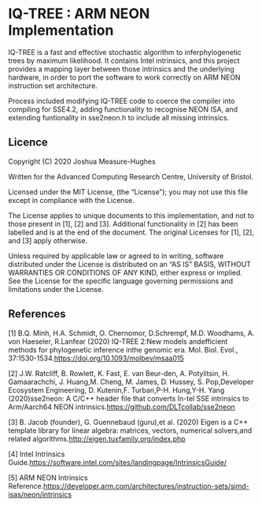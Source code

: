 # IQ-TREE : ARM NEON Implementation

IQ-TREE is a fast and effective stochastic algorithm to inferphylogenetic trees by maximum likelihood. It contains Intel intrinsics, and this project provides a mapping layer between those intrinsics and the underlying hardware, in order to port the software to work correctly on ARM NEON instruction set architecture.

Process included modifying IQ-TREE code to coerce the compiler into compiling for SSE4.2, adding functionality to recognise NEON ISA, and extending funtionality in sse2neon.h to include all missing intrinsics.

## Licence

Copyright (C) 2020 Joshua Measure-Hughes

Written for the Advanced Computing Research Centre, University of Bristol.

Licensed under the MIT License, (the “License”); you may not use this file except in compliance with the License.

The License applies to unique documents to this implementation, and not to those present in [1], [2] and [3]. Additional functionality in [2] has been labelled and is at the end of the document. The original Licenses for [1], [2], and [3] apply otherwise.

Unless required by applicable law or agreed to in writing, software distributed under the License is distributed on an “AS IS” BASIS, WITHOUT WARRANTIES OR CONDITIONS OF ANY KIND, either express or implied. See the License for the specific language governing permissions and limitations under the License.

## References

[1]  B.Q.   Minh,   H.A.   Schmidt,   O.   Chernomor,   D.Schrempf,  M.D.  Woodhams,  A.  von  Haeseler,  R.Lanfear   (2020)   IQ-TREE   2:New   models   andefficient   methods   for   phylogenetic   inference   inthe  genomic  era.  Mol.  Biol.  Evol.,  37:1530-1534.https://doi.org/10.1093/molbev/msaa015

[2]  J.W.  Ratcliff,  B.  Rowlett,  K.  Fast,  E.  van  Beur-den,  A.  Potylitsin,  H.  Gamaarachchi,  J.  Huang,M.   Cheng,    M.   James,    D.   Hussey,    S.   Pop,Developer   Ecosystem   Engineering,   D.   Kutenin,F.    Turban,P-H.    Hung,Y-H.    Yang    (2020)sse2neon:  A  C/C++  header  file  that  converts  In-tel SSE intrinsics to Arm/Aarch64 NEON intrinsics.https://github.com/DLTcollab/sse2neon

[3]  B.   Jacob   (founder),    G.   Guennebaud   (guru),et   al.   (2020)   Eigen   is   a   C++   template   library   for   linear   algebra: matrices,    vectors, numerical solvers,and related algorithms.http://eigen.tuxfamily.org/index.php

[4]  Intel Intrinsics Guide.https://software.intel.com/sites/landingpage/IntrinsicsGuide/

[5]  ARM NEON Intrinsics Reference.https://developer.arm.com/architectures/instruction-sets/simd-isas/neon/intrinsics
